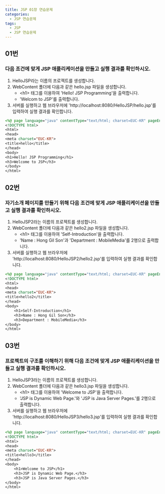 ```yaml
---
title: JSP 01장 연습문제
categories:
  - JSP 연습문제
tags:
  - JSP
  - JSP 연습문제
---
```

## 01번

### 다음 조건에 맞게 JSP 애플리케이션을 만들고 실행 결과를 확인하시오.

1. HelloJSP라는 이름의 프로젝트를 생성합니다.
2. WebContent 폴더에 다음과 같은 hello.jsp 파일을 생성합니다.
   - \<h1> 태그를 이용하여 'Hello! JSP Programming'을 출력합니다.
   - 'Welcom to JSP'를 출력합니다.
3. 서버를 실행하고 웹 브라우저에 'http://localhost:8080/HelloJSP/hello.jsp'를 입력하여 실행 결과를 확인합니다.

```JSP
<%@ page language="java" contentType="text/html; charset=EUC-KR" pageEncoding="EUC-KR"%>
<!DOCTYPE html>
<html>
<head>
<meta charset="EUC-KR">
<title>hello</title>
</head>
<body>
<h1>Hello! JSP Programming</h1>
<h3>Welcome to JSP</h3>
</body>
</html>
```

## 02번

### 자기소개 페이지를 만들기 위해 다음 조건에 맞게 JSP 애플리케이션을 만들고 실행 결과를 확인하시오.

1. HelloJSP2라는 이름의 프로젝트를 생성합니다.
2. WebContent 폴더에 다음과 같은 hello2.jsp 파일을 생성합니다.
   - \<h1> 태그를 이용하여 'Self-Introduction'을 출력합니다.
   - 'Name : Hong Gil Son'과 'Department : MobileMedia'를 2행으로 출력합니다.
3. 서버를 실행하고 웹 브라우저에 'http://localhost:8080/HelloJSP2/hello2.jsp'를 입력하여 실행 결과를 확인합니다.

```JSP
<%@ page language="java" contentType="text/html; charset=EUC-KR" pageEncoding="EUC-KR"%>
<!DOCTYPE html>
<html>
<head>
<meta charset="EUC-KR">
<title>hello2</title>
</head>
<body>
	<h1>Self-Introduction</h1>
	<h3>Name : Hong Gil Son</h3>
	<h3>Department : MobileMedia</h3>
</body>
</html>
```

## 03번

### 프로젝트의 구조를 이해하기 위해 다음 조건에 맞게 JSP 애플리케이션을 만들고 실행 결과를 확인하시오.

1. HelloJSP3라는 이름의 프로젝트를 생성합니다.
2. WebContent 폴더에 다음과 같은 hello3.jsp 파일을 생성합니다.
   - \<h1> 태그를 이용하여 'Welcome to JSP'을 출력합니다.
   - 'JSP is Dynamic Web Page.'와  'JSP is Java Server Pages.'를 2행으로 출력합니다.
3. 서버를 실행하고 웹 브라우저에 'http://localhost:8080/HelloJSP3/hello3.jsp'를 입력하여 실행 결과를 확인합니다.

```JSP
<%@ page language="java" contentType="text/html; charset=EUC-KR" pageEncoding="EUC-KR"%>
<!DOCTYPE html>
<html>
<head>
<meta charset="EUC-KR">
<title>hello3</title>
</head>
<body>
	<h1>Welcome to JSP</h1>
	<h3>JSP is Dynamic Web Page.</h3>
	<h3>JSP is Java Server Pages.</h3>
</body>
</html>
```

